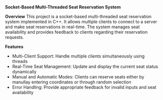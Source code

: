 **Socket-Based Multi-Threaded Seat Reservation System**

**Overview**
This project is a socket-based multi-threaded seat reservation system implemented in C++. It allows multiple clients to connect to a server and make seat reservations in real-time. The system manages seat availability and provides feedback to clients regarding their reservation requests.

**Features**
- Multi-Client Support: Handle multiple clients simultaneously using threads
- Real-Time Seat Management: Update and display the current seat status dynamically
- Manual and Automatic Modes: Clients can reserve seats either by manullay entering coordinates or through random selection
- Error Handling: Provide appropriate feedback for invalid inputs and seat availability
